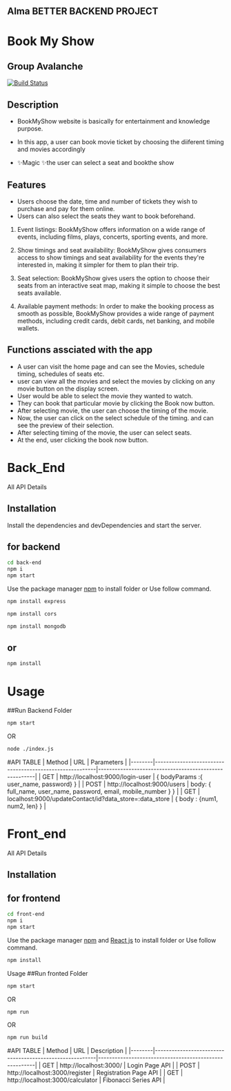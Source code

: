 ## Alma BETTER  BACKEND PROJECT

# Book My Show
## Group Avalanche



[![Build Status](https://travis-ci.org/joemccann/dillinger.svg?branch=master)](https://travis-ci.org/joemccann/dillinger)

## Description

- BookMyShow website is basically for entertainment and knowledge purpose. 
- In this app, a user can book movie ticket by choosing the diiferent timing and movies accordingly

- ✨Magic ✨the user can select a seat  and  bookthe  show

## Features
- Users choose the date, time and number of tickets they wish to purchase and pay for them online.
- Users can also select the seats they want to book beforehand.
1. Event listings: BookMyShow offers information on a wide range of events, including films, plays, concerts, sporting events, and more.

2. Show timings and seat availability: BookMyShow gives consumers access to show timings and seat availability for the events they're interested in, making it simpler for them to plan their trip.

3. Seat selection: BookMyShow gives users the option to choose their seats from an interactive seat map, making it simple to choose the best seats available.

4. Available payment methods: In order to make the booking process as smooth as possible, BookMyShow provides a wide range of payment methods, including credit cards, debit cards, net banking, and mobile wallets.


## Functions assciated with the app
- A user can visit the home page and can see the Movies, schedule timing, schedules of seats etc.
- user can view all the movies and select the movies by clicking on any movie  button on the display screen. 
- User would be able to select the movie they wanted to watch.
- They  can book that particular movie by clicking the Book now button.
- After selecting movie, the user can choose the timing of the movie.
- Now, the user can click on the select schedule of the timing. and can see the preview of their selection. 
- After selecting timing of the movie, the user can select seats.
- At the end, user clicking the book now button. 


# Back_End
All API Details

## Installation
Install the dependencies and devDependencies and start the server.


## for backend
```sh
cd back-end
npm i
npm start
```

Use the package manager [npm](https://www.npmjs.com/) to install folder or Use follow command.

```bash
npm install express
```
```bash
npm install cors
```
```bash
npm install mongodb
```
## or
```bash
npm install
```
# Usage
##Run Backend Folder

```bash
npm start
```
OR
```bash
node ./index.js
```
#API TABLE
| Method | URL                                                     | Parameters                                            |
|--------|---------------------------------------------------------|-------------------------------------------------------|
| GET    | http://localhost:9000/login-user    | { bodyParams :{ user_name, password} } |
| POST   | http://localhost:9000/users                          | body: { full_name, user_name, password, email, mobile_number } }                                                  |
| GET  | localhost:9000/updateContact/id?data_store=:data_store  | { body : {num1, num2, len} } |


# Front_end
All API Details

## Installation
## for frontend
```sh
cd front-end
npm i 
npm start
```

Use the package manager [npm](https://www.npmjs.com/) and [React js](https://reactjs.org/) to install folder or Use follow command.


```bash
npm install
```
Usage
##Run fronted Folder

```bash
npm start
```
OR
```bash
npm run
```
OR
```bash
npm run build
```
#API TABLE
| Method | URL                                                     | Description                                           |
|--------|---------------------------------------------------------|-------------------------------------------------------|
| GET    |  http://localhost:3000/  | Login Page API |
| POST   | http://localhost:3000/register                         |   Registration Page API                                           |
| GET  | http://localhost:3000/calculator  | Fibonacci Series API |
